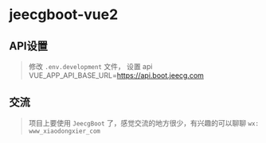# jeecgboot-vue2

## API设置

> 修改 `.env.development` 文件， 设置 api  
> VUE_APP_API_BASE_URL=https://api.boot.jeecg.com


## 交流

> 项目上要使用 `JeecgBoot` 了，感觉交流的地方很少，有兴趣的可以聊聊 `wx: www_xiaodongxier_com`
